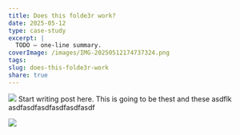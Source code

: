 ```yaml
---
title: Does this folde3r work?
date: 2025-05-12
type: case-study
excerpt: |
  TODO – one-line summary.
coverImage: /images/IMG-20250512174737324.png
tags: 
slug: does-this-folde3r-work
share: true
---
```

![](IMG-20250512174737324.png)
Start writing post here. This is going to be thest and these asdflk
asdfasdfasdfasdfasdfasdf


![](IMG-20250512173653223.png)